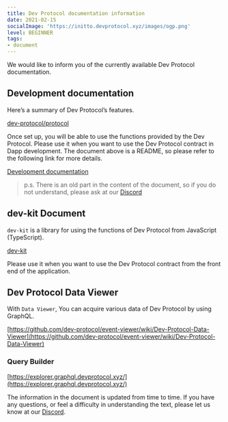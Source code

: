 ```yaml
---
title: Dev Protocol documentation information
date: 2021-02-15
socialImage: 'https://initto.devprotocol.xyz/images/ogp.png'
level: BEGINNER
tags:
- document
---
```

We would like to inform you of the currently available Dev Protocol documentation.

## Development documentation

Here’s a summary of Dev Protocol’s features.

[dev-protocol/protocol](https://github.com/dev-protocol/protocol/blob/main/README.md)

Once set up, you will be able to use the functions provided by the Dev Protocol. Please use it when you want to use the Dev Protocol contract in Dapp development.
The document above is a README, so please refer to the following link for more details.

[Development documentation](https://docs.devprotocol.xyz/dev-protocol/)

> p.s. There is an old part in the content of the document, so if you do not understand, please ask at our [Discord](https://discord.gg/VwJp4KM)

## dev-kit Document

`dev-kit` is a library for using the functions of Dev Protocol from JavaScript (TypeScript).

[dev-kit](https://www.npmjs.com/package/@devprotocol/dev-kit)

Please use it when you want to use the Dev Protocol contract from the front end of the application.

## Dev Protocol Data Viewer

With `Data Viewer`, You can acquire various data of Dev Protocol by using GraphQL.

[https://github.com/dev-protocol/event-viewer/wiki/Dev-Protocol-Data-Viewer](https://github.com/dev-protocol/event-viewer/wiki/Dev-Protocol-Data-Viewer)

### Query Builder

[https://explorer.graphql.devprotocol.xyz/](https://explorer.graphql.devprotocol.xyz/)

The information in the document is updated from time to time. If you have any questions, or feel a difficulty in understanding the text, please let us know at our [Discord](https://discord.gg/VwJp4KM).